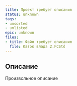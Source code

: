 ```yaml
---
title: Проект требует описания
status: unknown
tags:
- unsorted
- unlisted
epic: unknown
files:
- title: Файл требует описания
  file: Каток влада 2.FCStd
---
```



## Описание

Произвольное описание